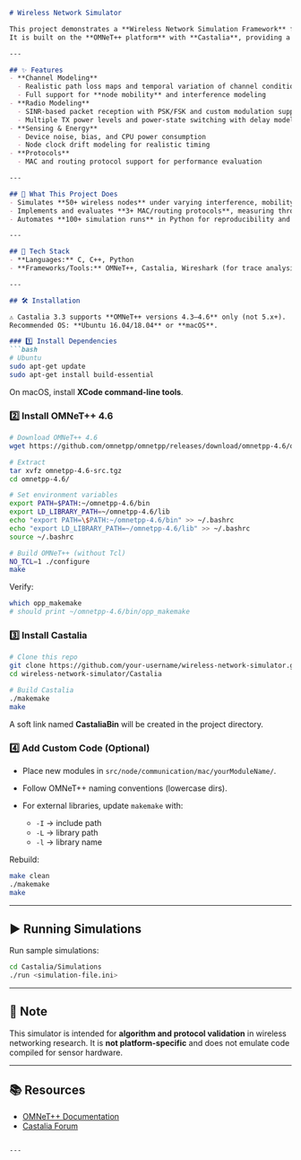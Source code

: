 ````markdown
# Wireless Network Simulator

This project demonstrates a **Wireless Network Simulation Framework** for **Wireless Sensor Networks (WSN)**, **Body Area Networks (BAN)**, and networks of low-power embedded devices.  
It is built on the **OMNeT++ platform** with **Castalia**, providing a realistic environment to test **distributed algorithms, wireless protocols, and radio models**.

---

## ✨ Features
- **Channel Modeling**
  - Realistic path loss maps and temporal variation of channel conditions  
  - Full support for **node mobility** and interference modeling  
- **Radio Modeling**
  - SINR-based packet reception with PSK/FSK and custom modulation support  
  - Multiple TX power levels and power-state switching with delay modeling  
- **Sensing & Energy**
  - Device noise, bias, and CPU power consumption  
  - Node clock drift modeling for realistic timing  
- **Protocols**
  - MAC and routing protocol support for performance evaluation  

---

## 🚀 What This Project Does
- Simulates **50+ wireless nodes** under varying interference, mobility, and power constraints.  
- Implements and evaluates **3+ MAC/routing protocols**, measuring throughput, latency, and packet delivery ratio.  
- Automates **100+ simulation runs** in Python for reproducibility and parameter tuning.  

---

## 🔧 Tech Stack
- **Languages:** C, C++, Python  
- **Frameworks/Tools:** OMNeT++, Castalia, Wireshark (for trace analysis)  

---

## 🛠️ Installation

⚠️ Castalia 3.3 supports **OMNeT++ versions 4.3–4.6** only (not 5.x+).  
Recommended OS: **Ubuntu 16.04/18.04** or **macOS**.

### 1️⃣ Install Dependencies
```bash
# Ubuntu
sudo apt-get update
sudo apt-get install build-essential
````

On macOS, install **XCode command-line tools**.

### 2️⃣ Install OMNeT++ 4.6

```bash
# Download OMNeT++ 4.6
wget https://github.com/omnetpp/omnetpp/releases/download/omnetpp-4.6/omnetpp-4.6-src.tgz

# Extract
tar xvfz omnetpp-4.6-src.tgz
cd omnetpp-4.6/

# Set environment variables
export PATH=$PATH:~/omnetpp-4.6/bin
export LD_LIBRARY_PATH=~/omnetpp-4.6/lib
echo "export PATH=\$PATH:~/omnetpp-4.6/bin" >> ~/.bashrc
echo "export LD_LIBRARY_PATH=~/omnetpp-4.6/lib" >> ~/.bashrc
source ~/.bashrc

# Build OMNeT++ (without Tcl)
NO_TCL=1 ./configure
make
```

Verify:

```bash
which opp_makemake
# should print ~/omnetpp-4.6/bin/opp_makemake
```

### 3️⃣ Install Castalia

```bash
# Clone this repo
git clone https://github.com/your-username/wireless-network-simulator.git
cd wireless-network-simulator/Castalia

# Build Castalia
./makemake
make
```

A soft link named **CastaliaBin** will be created in the project directory.

### 4️⃣ Add Custom Code (Optional)

* Place new modules in `src/node/communication/mac/yourModuleName/`.
* Follow OMNeT++ naming conventions (lowercase dirs).
* For external libraries, update `makemake` with:

  * `-I` → include path
  * `-L` → library path
  * `-l` → library name

Rebuild:

```bash
make clean
./makemake
make
```

---

## ▶️ Running Simulations

Run sample simulations:

```bash
cd Castalia/Simulations
./run <simulation-file.ini>
```

---

## 📌 Note

This simulator is intended for **algorithm and protocol validation** in wireless networking research.
It is **not platform-specific** and does not emulate code compiled for sensor hardware.

---

## 📚 Resources

* [OMNeT++ Documentation](https://omnetpp.org)
* [Castalia Forum](https://groups.google.com/forum/#!forum/castalia-simulator)

```

---
